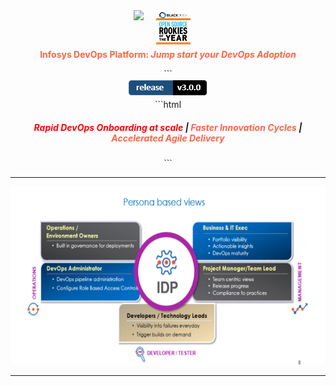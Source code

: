 
<div align="center"><img src="/UI/src/assets/img/hygieia_b.png" width="250" align="top" /><a href="https://www.blackducksoftware.com/about/news-events/releases/2015-open-source-rookies-year"><img src="https://github.com/Hygieia/Hygieia/blob/gh-pages/media/images/Rookies_Award_Badge.png" width="55" align="top" hspace="20" /></a></div>
<div align="center"
```html
<p><strong><span style="color:tomato;">Infosys DevOps Platform: <em>Jump start your DevOps Adoption </em></span></strong></p>
```
</div>
<div align="center"><!--IDP Release --> <img src="/Images Folder/release.PNG" alt="Release" /></div>
<div align="center">
```html
<h5><font color="red">Rapid DevOps Onboarding at scale</font> | <span style="color:tomato;">Faster Innovation Cycles</span> | <span style="color:tomato;">Accelerated Agile Delivery</span></h5>
```
<hr/>
</div>
<div align="center">
<img src="/Images Folder/idp2.gif" alt="IDP" width="540" height="285" /></td>
</div>
<hr/>

